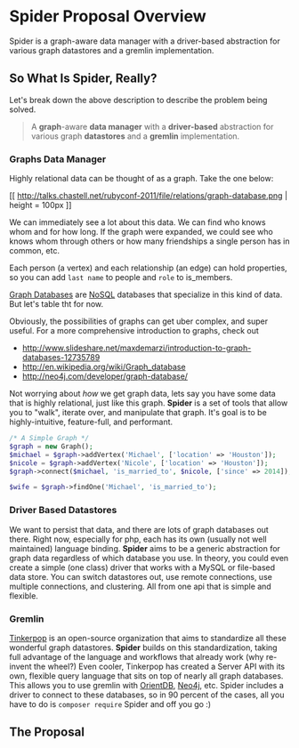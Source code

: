 # Spider Proposal Overview
Spider is a graph-aware data manager with a driver-based abstraction for various graph datastores and a gremlin implementation.

## So What Is Spider, Really?
Let's break down the above description to describe the problem being solved.
  > A **graph**-aware **data manager** with a **driver-based** abstraction for various graph **datastores** and a **gremlin** implementation.

### Graphs Data Manager
Highly relational data can be thought of as a graph. Take the one below:

[[ http://talks.chastell.net/rubyconf-2011/file/relations/graph-database.png | height = 100px ]]

We can immediately see a lot about this data. We can find who knows whom and for how long. If the graph were expanded, we could see who knows whom through others or how many friendships a single person has in common, etc.

Each person (a vertex) and each relationship (an edge) can hold properties, so you can add `last name` to people and `role` to is_members.

[Graph Databases](http://en.wikipedia.org/wiki/Graph_database) are [NoSQL](en.wikipedia.org/wiki/NoSQL) databases that specialize in this kind of data. But let's table tht for now.

Obviously, the possibilities of graphs can get uber complex, and super useful. For a more comprehensive introduction to graphs, check out
  * http://www.slideshare.net/maxdemarzi/introduction-to-graph-databases-12735789
  * http://en.wikipedia.org/wiki/Graph_database
  * http://neo4j.com/developer/graph-database/
  
Not worrying about *how* we get graph data, lets say you have some data that is highly relational, just like this graph. **Spider** is a set of tools that allow you to "walk", iterate over, and manipulate that graph.
It's goal is to be highly-intuitive, feature-full, and performant.

```php
/* A Simple Graph */
$graph = new Graph();
$michael = $graph->addVertex('Michael', ['location' => 'Houston']);
$nicole = $graph->addVertex('Nicole', ['location' => 'Houston']);
$graph->connect($michael, 'is_married_to', $nicole, ['since' => 2014]);

$wife = $graph->findOne('Michael', 'is_married_to');
```

### Driver Based Datastores
We want to persist that data, and there are lots of graph databases out there. Right now, especially for php, each has its own (usually not well maintained) language binding. **Spider** aims to be a generic abstraction for graph data regardless of which database you use.
In theory, you could even create a simple (one class) driver that works with a MySQL or file-based data store. You can switch datastores out, use remote connections, use multiple connections, and clustering. All from one api that is simple and flexible.

### Gremlin
[Tinkerpop](http://www.tinkerpop.com/) is an open-source organization that aims to standardize all these wonderful graph datastores.
**Spider** builds on this standardization, taking full advantage of the language and workflows that already work (why re-invent the wheel?)
Even cooler, Tinkerpop has created a Server API with its own, flexible query language that sits on top of nearly all graph databases. This allows you to use gremlin with [OrientDB](http://www.orientechnologies.com/), [Neo4j](http://neo4j.com), etc.
Spider includes a driver to connect to these databases, so in 90 percent of the cases, all you have to do is `composer require` Spider and off you go :)

## The Proposal


